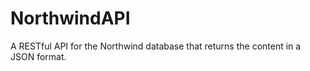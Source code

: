 # NorthwindAPI

A RESTful API for the Northwind database that returns the content in a JSON format.

